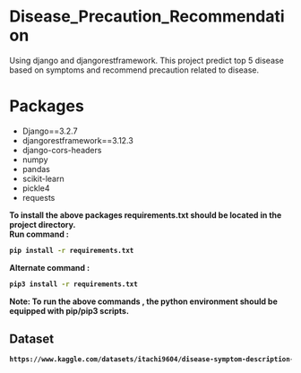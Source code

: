 # Disease_Precaution_Recommendation
Using django and djangorestframework.
This project predict top 5 disease based on symptoms and recommend precaution related to disease.

# Packages

- Django==3.2.7
- djangorestframework==3.12.3
- django-cors-headers
- numpy
- pandas
- scikit-learn
- pickle4
- requests

<b> To install the above packages requirements.txt should be located in the project directory.</b>\
<b>Run command :
```bash 
pip install -r requirements.txt
```
<b>Alternate command :
 ```bash  
 pip3 install -r requirements.txt 
 ```
<b>Note</b>: To run the above commands , the python environment should be equipped with pip/pip3
scripts.

 ## Dataset
 
 ```bash
https://www.kaggle.com/datasets/itachi9604/disease-symptom-description-dataset
```

